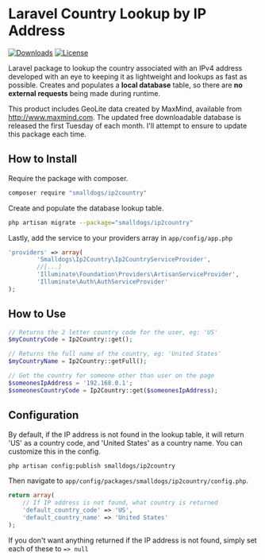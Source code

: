 Laravel Country Lookup by IP Address
======================================
[![Downloads](http://img.shields.io/packagist/dt/smalldogs/ip2country.svg)](https://packagist.org/packages/smalldogs/ip2country)
[![License](http://img.shields.io/:license-bsd2-blue.svg)](http://doge.mit-license.org)

Laravel package to lookup the country associated with an IPv4 address developed with an eye to keeping it as lightweight and lookups as fast as possible. Creates and populates a **local database** table, 
so there are **no external requests** being made during runtime.

This product includes GeoLite data created by MaxMind, available from
<a href="http://www.maxmind.com">http://www.maxmind.com</a>. The updated free downloadable database is released the
first Tuesday of each month. I'll attempt to ensure to update this package each time.

How to Install
--------------
Require the package with composer.
```bash
composer require "smalldogs/ip2country"
```

Create and populate the database lookup table.
```bash
php artisan migrate --package="smalldogs/ip2country"
```

Lastly, add the service to your providers array in <code>app/config/app.php</code>
```php
'providers' => array(
        'Smalldogs\Ip2Country\Ip2CountryServiceProvider',
        //[...]
		'Illuminate\Foundation\Providers\ArtisanServiceProvider',
		'Illuminate\Auth\AuthServiceProvider'
);
```

How to Use
----------

```php
// Returns the 2 letter country code for the user, eg: 'US'
$myCountryCode = Ip2Country::get();

// Returns the full name of the country, eg: 'United States'
$myCountryName = Ip2Country::getFull();

// Get the country for someone other than user on the page
$someonesIpAddress = '192.168.0.1';
$someonesCountryCode = Ip2Country::get($someonesIpAddress);
```

Configuration
-------------
By default, if the IP address is not found in the lookup table, it will return 'US' as a country code, and 'United 
States' as a country name. You can customize this in the config.

```bash
php artisan config:publish smalldogs/ip2country
```

Then navigate to <code>app/config/packages/smalldogs/ip2country/config.php</code>.
```php
return array(
    // If IP address is not found, what country is returned
    'default_country_code' => 'US',
    'default_country_name' => 'United States'
);

````
If you don't want anything returned if the IP address is not found, simply set each of these to <code>=> null</code>
